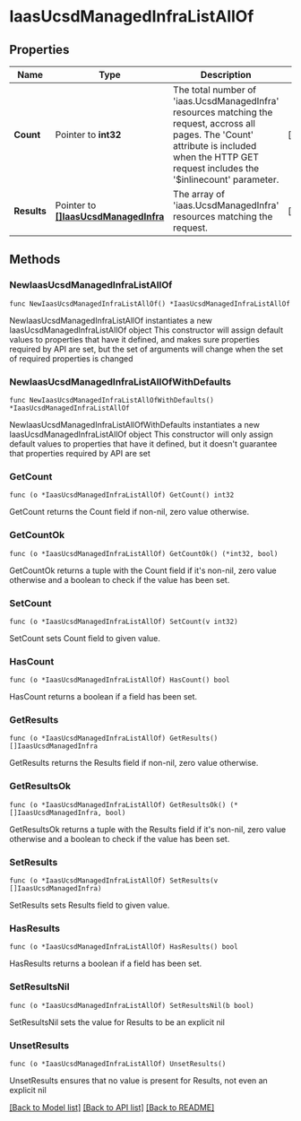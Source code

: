 # IaasUcsdManagedInfraListAllOf

## Properties

Name | Type | Description | Notes
------------ | ------------- | ------------- | -------------
**Count** | Pointer to **int32** | The total number of &#39;iaas.UcsdManagedInfra&#39; resources matching the request, accross all pages. The &#39;Count&#39; attribute is included when the HTTP GET request includes the &#39;$inlinecount&#39; parameter. | [optional] 
**Results** | Pointer to [**[]IaasUcsdManagedInfra**](IaasUcsdManagedInfra.md) | The array of &#39;iaas.UcsdManagedInfra&#39; resources matching the request. | [optional] 

## Methods

### NewIaasUcsdManagedInfraListAllOf

`func NewIaasUcsdManagedInfraListAllOf() *IaasUcsdManagedInfraListAllOf`

NewIaasUcsdManagedInfraListAllOf instantiates a new IaasUcsdManagedInfraListAllOf object
This constructor will assign default values to properties that have it defined,
and makes sure properties required by API are set, but the set of arguments
will change when the set of required properties is changed

### NewIaasUcsdManagedInfraListAllOfWithDefaults

`func NewIaasUcsdManagedInfraListAllOfWithDefaults() *IaasUcsdManagedInfraListAllOf`

NewIaasUcsdManagedInfraListAllOfWithDefaults instantiates a new IaasUcsdManagedInfraListAllOf object
This constructor will only assign default values to properties that have it defined,
but it doesn't guarantee that properties required by API are set

### GetCount

`func (o *IaasUcsdManagedInfraListAllOf) GetCount() int32`

GetCount returns the Count field if non-nil, zero value otherwise.

### GetCountOk

`func (o *IaasUcsdManagedInfraListAllOf) GetCountOk() (*int32, bool)`

GetCountOk returns a tuple with the Count field if it's non-nil, zero value otherwise
and a boolean to check if the value has been set.

### SetCount

`func (o *IaasUcsdManagedInfraListAllOf) SetCount(v int32)`

SetCount sets Count field to given value.

### HasCount

`func (o *IaasUcsdManagedInfraListAllOf) HasCount() bool`

HasCount returns a boolean if a field has been set.

### GetResults

`func (o *IaasUcsdManagedInfraListAllOf) GetResults() []IaasUcsdManagedInfra`

GetResults returns the Results field if non-nil, zero value otherwise.

### GetResultsOk

`func (o *IaasUcsdManagedInfraListAllOf) GetResultsOk() (*[]IaasUcsdManagedInfra, bool)`

GetResultsOk returns a tuple with the Results field if it's non-nil, zero value otherwise
and a boolean to check if the value has been set.

### SetResults

`func (o *IaasUcsdManagedInfraListAllOf) SetResults(v []IaasUcsdManagedInfra)`

SetResults sets Results field to given value.

### HasResults

`func (o *IaasUcsdManagedInfraListAllOf) HasResults() bool`

HasResults returns a boolean if a field has been set.

### SetResultsNil

`func (o *IaasUcsdManagedInfraListAllOf) SetResultsNil(b bool)`

 SetResultsNil sets the value for Results to be an explicit nil

### UnsetResults
`func (o *IaasUcsdManagedInfraListAllOf) UnsetResults()`

UnsetResults ensures that no value is present for Results, not even an explicit nil

[[Back to Model list]](../README.md#documentation-for-models) [[Back to API list]](../README.md#documentation-for-api-endpoints) [[Back to README]](../README.md)


